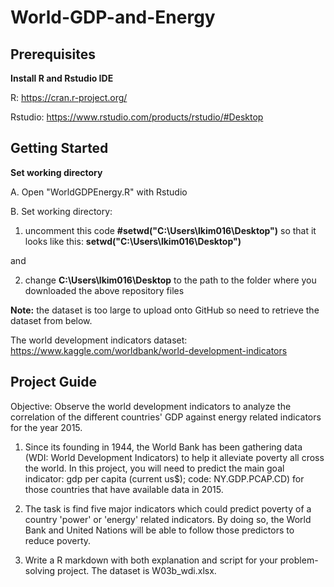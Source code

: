 # World-GDP-and-Energy

## Prerequisites
**Install R and Rstudio IDE**

R: https://cran.r-project.org/

Rstudio: https://www.rstudio.com/products/rstudio/#Desktop

## Getting Started
**Set working directory**

A. Open "WorldGDPEnergy.R" with Rstudio

B. Set working directory:

1. uncomment this code **#setwd("C:\Users\lkim016\Desktop")** so that it looks like this: **setwd("C:\Users\lkim016\Desktop")**

and

2. change **C:\Users\lkim016\Desktop** to the path to the folder where you downloaded the above repository files

**Note:** the dataset is too large to upload onto GitHub so need to retrieve the dataset from below.

The world development indicators dataset: https://www.kaggle.com/worldbank/world-development-indicators

## Project Guide
Objective: Observe the world development indicators to analyze the correlation of the different countries' GDP against energy related indicators for the year 2015.

1. Since its founding in 1944, the World Bank has been gathering data (WDI: World Development Indicators) to help it alleviate poverty all cross the world. In this project, you will need to predict the main goal indicator: gdp per capita (current us$); code: NY.GDP.PCAP.CD) for those countries that have available data in 2015.  

2. The task is find five major indicators which could predict poverty of a country 'power' or 'energy' related indicators. By doing so, the World Bank and United Nations will be able to follow those predictors to reduce poverty.

3. Write a R markdown with both explanation and script for your problem-solving project. The dataset is W03b_wdi.xlsx.
